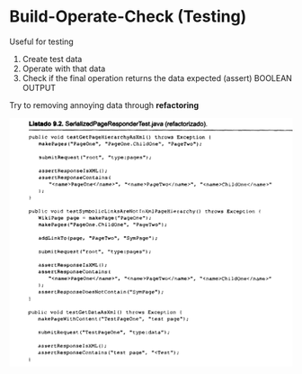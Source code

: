 # Build-Operate-Check (Testing)

Useful for testing

1. Create test data
2. Operate with that data
3. Check if the final operation returns the data expected (assert) BOOLEAN OUTPUT

Try to removing annoying data through **refactoring**

![Build-Operate-Check%20(Testing)%20d3519331d9c040da9077dccf9685935f/Screenshot_2021-01-07_at_14.10.38.png](Build-Operate-Check%20(Testing)%20d3519331d9c040da9077dccf9685935f/Screenshot_2021-01-07_at_14.10.38.png)